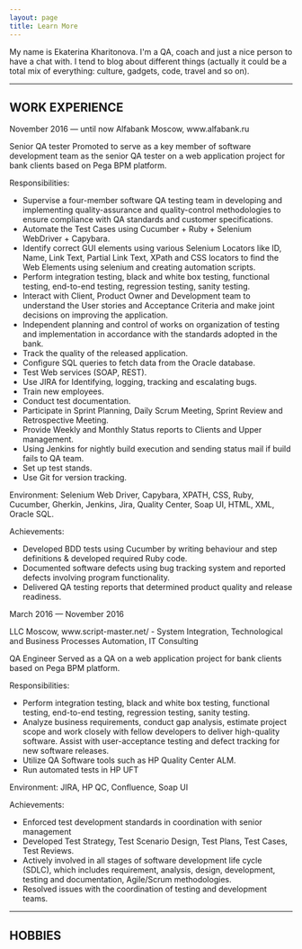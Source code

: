 ```yaml
---
layout: page
title: Learn More
---
```


<p>My name is Ekaterina Kharitonova. I'm a QA, coach and just a nice person to have a chat with. I tend to blog about different things (actually it could be a total mix of everything: culture, gadgets, code, travel and so on).</p>

<hr />

<h2>WORK EXPERIENCE</h2>
   November 2016 — until now
   Alfabank Moscow, www.alfabank.ru
      
   Senior QA tester
   Promoted to serve as a key member of software development team as the senior QA tester on a web application project for bank clients based on Pega BPM platform.
   
   Responsibilities:
   - Supervise a four-member software QA testing team in developing and implementing quality-assurance and quality-control methodologies to ensure compliance with QA standards and customer specifications.
   - Automate the Test Cases using Cucumber + Ruby + Selenium WebDriver + Capybara.
   - Identify correct GUI elements using various Selenium Locators like ID, Name, Link Text, Partial Link Text, XPath and CSS locators to find the Web Elements using selenium and creating automation scripts.
   - Perform integration testing, black and white box testing, functional testing, end-to-end testing, regression testing, sanity testing.
   - Interact with Client, Product Owner and Development team to understand the User stories and Acceptance Criteria and make joint decisions on improving the application.
   - Independent planning and control of works on organization of testing and implementation in accordance with the standards adopted in the bank.
   - Track the quality of the released application.
   - Configure SQL queries to fetch data from the Oracle database. 
   - Test Web services (SOAP, REST).
   - Use JIRA for Identifying, logging, tracking and escalating bugs. 
   - Train new employees.
   - Conduct test documentation.
   - Participate in Sprint Planning, Daily Scrum Meeting, Sprint Review and Retrospective Meeting. 
   - Provide Weekly and Monthly Status reports to Clients and Upper management.
   - Using Jenkins for nightly build execution and sending status mail if build fails to QA team.
   - Set up test stands.
   - Use Git for version tracking.
   
   Environment: Selenium Web Driver, Capybara, XPATH, CSS, Ruby, Cucumber, Gherkin, Jenkins, Jira, Quality Center, Soap UI, HTML, XML, Oracle SQL.
   
   Achievements:
   - Developed BDD tests using Cucumber by writing behaviour and step definitions & developed required Ruby code.
   - Documented software defects using bug tracking system and reported defects involving program functionality.
   - Delivered QA testing reports that determined product quality and release readiness.

<p>March 2016 — November 2016</p>
   LLC <ScriptMaster> Moscow, www.script-master.net/ - System Integration, Technological and Business Processes Automation, IT Consulting
   
   QA Engineer
   Served as a QA on a web application project for bank clients based on Pega BPM platform.
   
   Responsibilities: 
   - Perform integration testing, black and white box testing, functional testing, end-to-end testing, regression testing, sanity testing.
   - Analyze business requirements, conduct gap analysis, estimate project scope and work closely with fellow developers to deliver high-quality software. Assist with user-acceptance testing and defect tracking for new software releases.
   - Utilize QA Software tools such as HP Quality Center ALM. 
   - Run automated tests in HP UFT
   
   Environment: JIRA, HP QC, Confluence, Soap UI
   
   Achievements:
   - Enforced test development standards in coordination with senior management
   - Developed Test Strategy, Test Scenario Design, Test Plans, Test Cases, Test Reviews.
   - Actively involved in all stages of software development life cycle (SDLC), which includes requirement, analysis, design, development, testing and documentation, Agile/Scrum methodologies.
   - Resolved issues with the coordination of testing and development teams.

<hr />

<h2>HOBBIES</h2>
